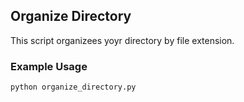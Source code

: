 ## Organize Directory
This script organizees yoyr directory by file extension.

### Example Usage
```
python organize_directory.py
```

